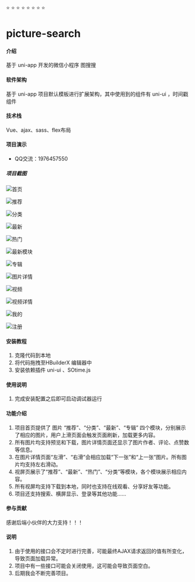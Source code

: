 :star:  :star:  :star:  :star:  :star: :star:  :star:  :star: 

# picture-search

#### 介绍
基于 uni-app 开发的微信小程序 图搜搜

#### 软件架构
基于 uni-app 项目默认模板进行扩展架构，其中使用到的组件有 uni-ui ，时间戳组件

#### 技术栈
Vue、ajax、sass、flex布局

#### 项目演示
- QQ交流：1976457550

##### 项目截图

![首页](images/首页.jpg)

![推荐](images/推荐.jpg)

![分类](images/分类.jpg)

![最新](images/最新.jpg)

![热门](images/热门.jpg)

![最新模块](images/最新1.jpg)

![专辑](images/专辑.jpg)

![图片详情](images/图片详情.jpg)

![视频](images/视频.jpg)

![视频详情](images/视频详情.jpg)

![我的](images/我的.jpg)

![注册](images/注册.jpg)


#### 安装教程

1.  克隆代码到本地
2.  将代码拖拽至HBuilderX 编辑器中
3.  安装依赖插件 uni-ui 、SOtime.js

#### 使用说明

1.  完成安装配置之后即可启动调试器运行

#### 功能介绍

1. 项目首页提供了 图片 “推荐”、“分类”、“最新”、“专辑” 四个模块，分别展示了相应的图片，用户上滑页面会触发页面刷新，加载更多内容。
2. 所有图片均支持预览和下载，图片详情页面还显示了图片作者、评论、点赞数等信息。
3. 在图片详情页面“左滑”、“右滑”会相应加载“下一张”和“上一张”图片。所有图片均支持左右滑动。
4. 视屏页展示了“推荐”、“最新”、“热门”、“分类”等模块，各个模块展示相应内容。
5. 所有视屏均支持下载到本地，同时也支持在线观看、分享好友等功能。
6. 项目还支持搜索、横屏显示、登录等其他功能……


#### 参与贡献

感谢后端小伙伴的大力支持！！！


#### 说明

1. 由于使用的接口会不定时进行完善，可能最终AJAX请求返回的值有所变化，导致页面加载异常。
2. 项目中有一些接口可能会关闭使用，这可能会导致页面空白。
3. 后期我会不断完善项目。
